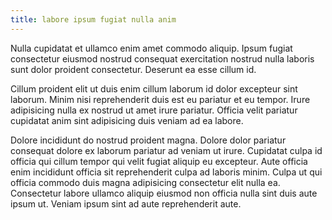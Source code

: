 ```yaml
---
title: labore ipsum fugiat nulla anim
---
```


Nulla cupidatat et ullamco enim amet commodo aliquip. Ipsum fugiat consectetur eiusmod nostrud consequat exercitation nostrud nulla laboris sunt dolor proident consectetur. Deserunt ea esse cillum id.

Cillum proident elit ut duis enim cillum laborum id dolor excepteur sint laborum. Minim nisi reprehenderit duis est eu pariatur et eu tempor. Irure adipisicing nulla ex nostrud ut amet irure pariatur. Officia velit pariatur cupidatat anim sint adipisicing duis veniam ad ea labore.

Dolore incididunt do nostrud proident magna. Dolore dolor pariatur consequat dolore ex laborum pariatur ad veniam ut irure. Cupidatat culpa id officia qui cillum tempor qui velit fugiat aliquip eu excepteur. Aute officia enim incididunt officia sit reprehenderit culpa ad laboris minim. Culpa ut qui officia commodo duis magna adipisicing consectetur elit nulla ea. Consectetur labore ullamco aliquip eiusmod non officia nulla sint duis aute ipsum ut. Veniam ipsum sint ad aute reprehenderit aute.